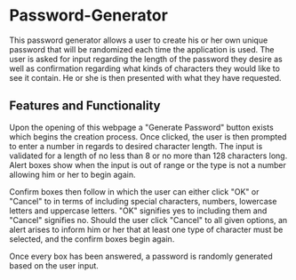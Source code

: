 # Password-Generator

This password generator allows a user to create his or her own unique password that will be randomized each time the application is used. The user is asked for input regarding the length of the password they desire as well as confirmation regarding what kinds of characters they would like to see it contain. He or she is then presented with what they have requested.

## Features and Functionality

Upon the opening of this webpage a "Generate Password" button exists which begins the creation process. Once clicked, the user is then prompted to enter a number in regards to desired character length. The input is validated for a length of no less than 8 or no more than 128 characters long. Alert boxes show when the input is out of range or the type is not a number allowing him or her to begin again.

Confirm boxes then follow in which the user can either click "OK" or "Cancel" to in terms of including special characters, numbers, lowercase letters and uppercase letters. "OK" signifies yes to including them and "Cancel" signifies no. Should the user click "Cancel" to all given options, an alert arises to inform him or her that at least one type of character must be selected, and the confirm boxes begin again.

Once every box has been answered, a password is randomly generated based on the user input.


